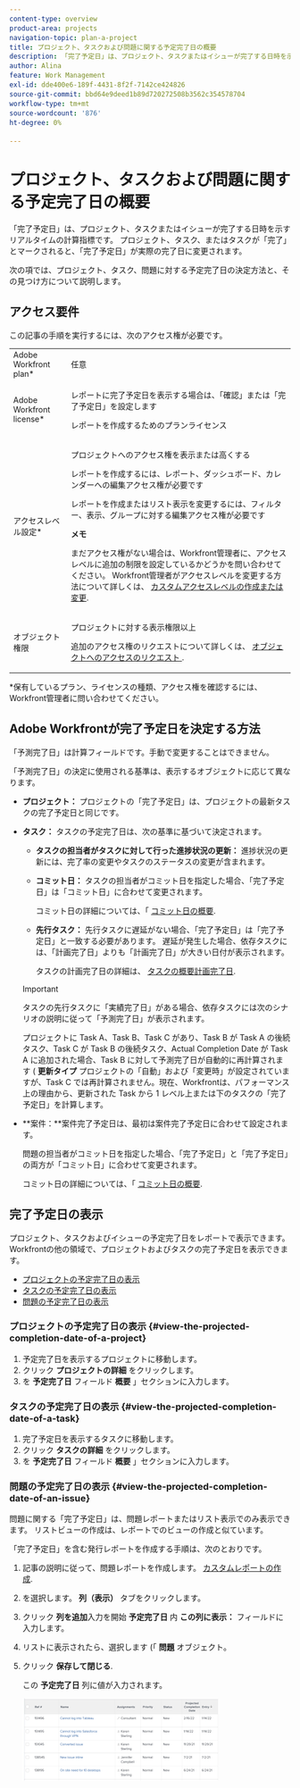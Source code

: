 ```yaml
---
content-type: overview
product-area: projects
navigation-topic: plan-a-project
title: プロジェクト、タスクおよび問題に関する予定完了日の概要
description: 「完了予定日」は、プロジェクト、タスクまたはイシューが完了する日時を示すリアルタイムの計算指標です。 プロジェクト、タスク、またはタスクが「完了」とマークされると、「完了予定日」が実際の完了日に変更されます。
author: Alina
feature: Work Management
exl-id: dde400e6-189f-4431-8f2f-7142ce424826
source-git-commit: bbd64e9deed1b89d720272508b3562c354578704
workflow-type: tm+mt
source-wordcount: '876'
ht-degree: 0%

---
```


# プロジェクト、タスクおよび問題に関する予定完了日の概要

「完了予定日」は、プロジェクト、タスクまたはイシューが完了する日時を示すリアルタイムの計算指標です。 プロジェクト、タスク、またはタスクが「完了」とマークされると、「完了予定日」が実際の完了日に変更されます。

次の項では、プロジェクト、タスク、問題に対する予定完了日の決定方法と、その見つけ方について説明します。

## アクセス要件

<!--drafted for P&P:

<table style="table-layout:auto"> 
 <col> 
 <col> 
 <tbody> 
  <tr> 
   <td role="rowheader">Adobe Workfront plan*</td> 
   <td> <p>Any</p> </td> 
  </tr> 
  <tr> 
   <td role="rowheader">Adobe Workfront license*</td> 
   <td> 
   <p>For current licenses: 
   <ul><li><p>Contributor or higher to view the Projected Completion Date in a report</p></li> <li><p>A Standard license to create a report</p></li> </ul>
   
   <p>For legacy licenses: 
   <ul><li><p>Review or higher to view the Projected Completion Date in a report</p></li> 
   <li><p>A Plan license to create a report</p> </li></ul>
      </td> 
  </tr> 
  <tr> 
   <td role="rowheader">Access level configurations*</td> 
   <td> <p>View or higher access to Projects</p> <p>You must have Edit access to Reports, Dashboards, Calendars to create a report</p> <p>You must have Edit access to Filters, Views, Groupings to create a report or modify a list view</p> <p><b>NOTE</b>
   
   If you still don't have access, ask your Workfront administrator if they set additional restrictions in your access level. For information on how a Workfront administrator can modify your access level, see <a href="../../../administration-and-setup/add-users/configure-and-grant-access/create-modify-access-levels.md" class="MCXref xref">Create or modify custom access levels</a>.</p> </td> 
  </tr> 
  <tr> 
   <td role="rowheader">Object permissions</td> 
   <td> <p>View or higher permissions to a project</p> <p>For information on requesting additional access, see <a href="../../../workfront-basics/grant-and-request-access-to-objects/request-access.md" class="MCXref xref">Request access to objects </a>.</p> </td> 
  </tr> 
 </tbody> 
</table>
-->

この記事の手順を実行するには、次のアクセス権が必要です。

<table style="table-layout:auto"> 
 <col> 
 <col> 
 <tbody> 
  <tr> 
   <td role="rowheader">Adobe Workfront plan*</td> 
   <td> <p>任意</p> </td> 
  </tr> 
  <tr> 
   <td role="rowheader">Adobe Workfront license*</td> 
   <td> <p>レポートに完了予定日を表示する場合は、「確認」または「完了予定日」を設定します</p> <p>レポートを作成するためのプランライセンス</p> </td> 
  </tr> 
  <tr> 
   <td role="rowheader">アクセスレベル設定*</td> 
   <td> <p>プロジェクトへのアクセス権を表示または高くする</p> <p>レポートを作成するには、レポート、ダッシュボード、カレンダーへの編集アクセス権が必要です</p> <p>レポートを作成またはリスト表示を変更するには、フィルター、表示、グループに対する編集アクセス権が必要です</p> <p><b>メモ</b>

まだアクセス権がない場合は、Workfront管理者に、アクセスレベルに追加の制限を設定しているかどうかを問い合わせてください。 Workfront管理者がアクセスレベルを変更する方法について詳しくは、 <a href="../../../administration-and-setup/add-users/configure-and-grant-access/create-modify-access-levels.md" class="MCXref xref">カスタムアクセスレベルの作成または変更</a>.</p> </td>
</tr> 
  <tr> 
   <td role="rowheader">オブジェクト権限</td> 
   <td> <p>プロジェクトに対する表示権限以上</p> <p>追加のアクセス権のリクエストについて詳しくは、 <a href="../../../workfront-basics/grant-and-request-access-to-objects/request-access.md" class="MCXref xref">オブジェクトへのアクセスのリクエスト </a>.</p> </td> 
  </tr> 
 </tbody> 
</table>

&#42;保有しているプラン、ライセンスの種類、アクセス権を確認するには、Workfront管理者に問い合わせてください。

## Adobe Workfrontが完了予定日を決定する方法

「予測完了日」は計算フィールドです。手動で変更することはできません。

「予測完了日」の決定に使用される基準は、表示するオブジェクトに応じて異なります。

* **プロジェクト：** プロジェクトの「完了予定日」は、プロジェクトの最新タスクの完了予定日と同じです。
* **タスク：** タスクの予定完了日は、次の基準に基づいて決定されます。

   * **タスクの担当者がタスクに対して行った進捗状況の更新：** 進捗状況の更新には、完了率の変更やタスクのステータスの変更が含まれます。
   * **コミット日：** タスクの担当者がコミット日を指定した場合、「完了予定日」は「コミット日」に合わせて変更されます。

      コミット日の詳細については、「 [コミット日の概要](../../../manage-work/projects/updating-work-in-a-project/overview-of-commit-dates.md).

   * **先行タスク：** 先行タスクに遅延がない場合、「完了予定日」は「完了予定日」と一致する必要があります。 遅延が発生した場合、依存タスクには、「計画完了日」よりも「計画完了日」が大きい日付が表示されます。

      タスクの計画完了日の詳細は、 [タスクの概要計画完了日](../../../manage-work/tasks/task-information/task-planned-completion-date.md).
   >[!IMPORTANT]
   >
   >タスクの先行タスクに「実績完了日」がある場合、依存タスクには次のシナリオの説明に従って「予測完了日」が表示されます。
   >
   >
   >プロジェクトに Task A、Task B、Task C があり、Task B が Task A の後続タスク、Task C が Task B の後続タスク、Actual Completion Date が Task A に追加された場合、Task B に対して予測完了日が自動的に再計算されます ( **更新タイプ** プロジェクトの「自動」および「変更時」が設定されていますが、Task C では再計算されません。現在、Workfrontは、パフォーマンス上の理由から、更新された Task から 1 レベル上または下のタスクの「完了予定日」を計算します。 

* **案件：**案件完了予定日は、最初は案件完了予定日に合わせて設定されます。

   問題の担当者がコミット日を指定した場合、「完了予定日」と「完了予定日」の両方が「コミット日」に合わせて変更されます。

   コミット日の詳細については、「 [コミット日の概要](../../../manage-work/projects/updating-work-in-a-project/overview-of-commit-dates.md).

## 完了予定日の表示

プロジェクト、タスクおよびイシューの予定完了日をレポートで表示できます。 Workfrontの他の領域で、プロジェクトおよびタスクの完了予定日を表示できます。 

* [プロジェクトの予定完了日の表示](#view-the-projected-completion-date-of-a-project)
* [タスクの予定完了日の表示](#view-the-projected-completion-date-of-a-task)
* [問題の予定完了日の表示](#view-the-projected-completion-date-of-an-issue)

### プロジェクトの予定完了日の表示 {#view-the-projected-completion-date-of-a-project}

1. 予定完了日を表示するプロジェクトに移動します。
1. クリック **プロジェクトの詳細** をクリックします。
1. を **予定完了日** フィールド **概要** 」セクションに入力します。

### タスクの予定完了日の表示 {#view-the-projected-completion-date-of-a-task}

1. 完了予定日を表示するタスクに移動します。
1. クリック **タスクの詳細** をクリックします。
1. を **予定完了日** フィールド **概要** 」セクションに入力します。

### 問題の予定完了日の表示 {#view-the-projected-completion-date-of-an-issue}

問題に関する「完了予定日」は、問題レポートまたはリスト表示でのみ表示できます。 リストビューの作成は、レポートでのビューの作成と似ています。

「完了予定日」を含む発行レポートを作成する手順は、次のとおりです。

1. 記事の説明に従って、問題レポートを作成します。 [カスタムレポートの作成](../../../reports-and-dashboards/reports/creating-and-managing-reports/create-custom-report.md).
1. を選択します。 **列（表示）** タブをクリックします。
1. クリック **列を追加**&#x200B;入力を開始 **予定完了日** 内 **この列に表示：** フィールドに入力します。

1. リストに表示されたら、選択します (「 **問題** オブジェクト。 
1. クリック **保存して閉じる**.

   この **予定完了日** 列に値が入力されます。 

   ![](assets/issue-projected-completion-date-in-view-nwe-350x148.png)
